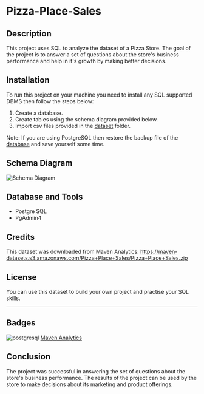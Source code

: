 # Pizza-Place-Sales

## Description

This project uses SQL to analyze the dataset of a Pizza Store. The goal of the project is to answer a set of questions about the store's business performance and help in it's growth by making better decisions.

## Installation

To run this project on your machine you need to install any SQL supported DBMS then follow the steps below:
1. Create a database.
2. Create tables using the schema diagram provided below.
3. Import csv files provided in the <a href="https://github.com/avishek09/Pizza-Place-Sales/tree/main/dataset">dataset</a> folder.

Note: If you are using PostgreSQL then restore the backup file of the <a href="https://github.com/avishek09/Pizza-Place-Sales/blob/main/pizza_place_db_backup">database</a> and save yourself some time.

## Schema Diagram

![Schema Diagram](https://github.com/avishek09/Pizza-Place-Sales/assets/75924699/08a724e2-490b-4e48-bc85-d9aeffea5d85)

<!-- ## Usage

Provide instructions and examples for use. Include screenshots as needed.

To add a screenshot, create an `assets/images` folder in your repository and upload your screenshot to it. Then, using the relative filepath, add it to your README using the following syntax:

    ```md
    ![schema](MusicDatabaseSchema.png)
    ``` -->

## Database and Tools

* Postgre SQL
* PgAdmin4

## Credits

This dataset was downloaded from Maven Analytics: https://maven-datasets.s3.amazonaws.com/Pizza+Place+Sales/Pizza+Place+Sales.zip

## License

You can use this dataset to build your own project and practise your SQL skills.

---

## Badges

![postgresql](https://img.shields.io/badge/PostgreSQL-316192?style=for-the-badge&logo=postgresql&logoColor=white)
<a href="https://templates.images.credential.net/16426919727079220090585590413027.png">Maven Analytics</a>

<!--## Questions Answered

The following are few of the questions that are answered in the project (check out <a href="https://github.com/avishek09/Music-Store-Analysis/blob/main/QnA.txt">QnA.txt</a> file for the rest):

* What are the most popular genres of music?
* What are the most popular artists?
* What are the most popular songs?
* What are the average prices of different types of music?
* What are the most popular countries for music purchases?

## Results

The results of the project are as follows:

* The most popular genre of music is "Rock".
* The most popular artist is "Queens".
* The most popular song is "War Pigs".
* The average price of an album is $1.
* The most popular country for music purchases is the United States.-->

## Conclusion

The project was successful in answering the set of questions about the store's business performance. The results of the project can be used by the store to make decisions about its marketing and product offerings.


<!--## How to Contribute

If you created an application or package and would like other developers to contribute it, you can include guidelines for how to do so. The [Contributor Covenant](https://www.contributor-covenant.org/) is an industry standard, but you can always write your own if you'd prefer.-->



<!-- ## Conclusion

The project was successful in answering the set of questions about the store's business performance. The results of the project can be used by the store to make decisions about its marketing and product offerings.


I hope this is helpful! -->
